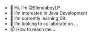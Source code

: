 - 👋 Hi, I’m @SlendaboyLP
- 👀 I’m interested in Java Development
- 🌱 I’m currently learning Git
- 💞️ I’m looking to collaborate on ...
- 📫 How to reach me ...

<!---
SlendaboyLP/SlendaboyLP is a ✨ special ✨ repository because its `README.md` (this file) appears on your GitHub profile.
You can click the Preview link to take a look at your changes.
--->
